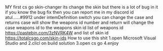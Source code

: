 MY first cs go skin-changer its change the skin but there is a lot of bug in it if you know the bug fix then you can report me in my discord id atul......#9912 
under intemDefinition switch you can change the case and returns
case will show the weapons id number and return will change the case weapons id to the weapons skin id 
list of weapons id https://pastebin.com/3zNVRK4W and list of skin id https://totalcsgo.com/skin-ids
How to use this shit
1.open Microsoft Visual Studio and 
2.clicl on build solution
3.open cs go
4.enjoy 

